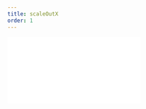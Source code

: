 ```yaml
---
title: scaleOutX
order: 1
---
```


<embed src="@/docs/options/plots/animation/scaleOutX.zh.md"></embed>
